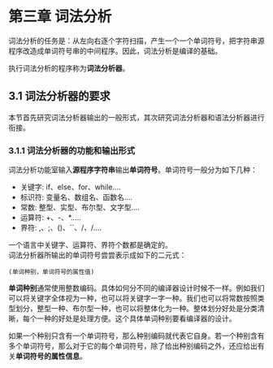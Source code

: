 <!--
 * @Author: xiuquanxu
 * @Company: kaochong
 * @Date: 2020-01-30 11:26:57
 * @LastEditors: xiuquanxu
 * @LastEditTime: 2020-02-19 00:43:51
 -->
# 第三章 词法分析  

词法分析的任务是：从左向右逐个字符扫描，产生一个一个单词符号，把字符串源程序改造成单词符号串的中间程序。因此，词法分析是编译的基础。  

执行词法分析的程序称为**词法分析器**。

## 3.1 词法分析器的要求  

本节首先研究词法分析器输出的一般形式，其次研究词法分析器和语法分析器进行衔接。  

### 3.1.1 词法分析器的功能和输出形式  
词法分析功能室输入**源程序字符串**输出**单词符号**。单词符号一般分为如下几种：
* 关键字: if、else、for、while....
* 标识符: 变量名、数组名、函数名....
* 常数: 整型、实型、布尔型、文字型....
* 运算符: +、-、*.....
* 界符: ,、;、()、``、/*、*/....  

一个语言中关键字、运算符、界符个数都是确定的。  
词法分析器所输出的单词符号尝尝表示成如下的二元式：  
```
(单词种别，单词符号的属性值)
```  
**单词种别**通常使用整数编码。具体如何分不同的编译器设计时候不一样。例如我们可以将关键字全体视为一种，也可以将关键字一字一种。我们也可以将常数按照类型划分，整型一种、布尔型一种，也可以将整体化为一种。整体划分好处是分类清晰，每个一种的好处是处理方便。这个具体单词种别要看编译器的设计。  

如果一个种别只含有一个单词符号，那么种别编码就代表它自身。若一个种别含有多个单词符号，那么对于它的每个单词符号，除了给出种别编码之外，还应给出有关**单词符号的属性信息**。